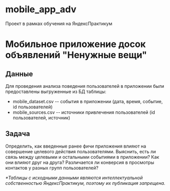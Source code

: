 # mobile_app_adv
Проект в рамках обучения на ЯндексПрактикум

# Мобильное приложение досок объявлений "Ненужные вещи"

## Данные

Для проведения анализа поведения пользователей в приложении были предоставлены выгруженные из БД таблицы:

- mobile_dataset.csv -- события в приложении (дата, время, событие, id пользователей)
- mobile_sources.csv -- источники привлечения пользователей (id пользователей, источник)

## Задача

Определить, как введенные ранее фичи приложения влияют на совершение целевого действия пользователями. Выяснить, есть ли связь между целевыми и остальными событиями в приложении? Как они влияют друг на друга? Различается ли конверсия в просмотры контактов у разных групп пользователей?




_*Таблицы с исходными данными являются интеллектуальной собственностью ЯндексПрактикум, поэтому их публикация запрещена._
